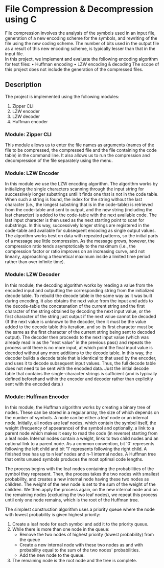# File Compression & Decompression using C

File compression involves the analysis of the symbols used in an input file, generation of a new encoding scheme for the symbols, and rewriting of the file using the new coding scheme.  The number of bits used in the output file as a result of this new encoding scheme, is typically lesser than that in the input file.  
In this project, we implement and evaluate the following encoding algorithm for text files:
•	Huffman encoding 
•	LZW encoding & decoding 
The scope of this project does not include the generation of the compressed files.

## Description
The project is implemented using the following modules:
1.	Zipper CLI
2.	LZW encoder
3.	LZW decoder
4.	Huffman encoder

### Module: Zipper CLI
This module allows us to enter the file names as arguments (names of the file to be compressed, the compressed file and the file containing the code table) in the command line. It also allows us to run the compression and decompression of the file separately using the menu.

### Module: LZW Encoder
In this module we use the LZW encoding algorithm. The algorithm works by initializing the single characters scanning through the input string for successively longer substrings until it finds one that is not in the code table. When such a string is found, the index for the string without the last character (i.e., the longest substring that is in the code-table) is retrieved from the code-table and sent to output, and the new string (including the last character) is added to the code-table with the next available code. The last input character is then used as the next starting point to scan for substrings.
In this way, successively longer strings are registered in the code-table and available for subsequent encoding as single output values. The algorithm works best on data with repeated patterns, so the initial parts of a message see little compression. As the message grows, however, the compression ratio tends asymptotically to the maximum (i.e., the compression factor or ratio improves on an increasing curve, and not linearly, approaching a theoretical maximum inside a limited time period rather than over infinite time).

### Module: LZW Decoder
In this module, the decoding algorithm works by reading a value from the encoded input and outputting the corresponding string from the initialized decode table. To rebuild the decode table in the same way as it was built during encoding, it also obtains the next value from the input and adds to the decode-table the concatenation of the current string and the first character of the string obtained by decoding the next input value, or the first character of the string just output if the next value cannot be decoded (If the next value is unknown to the decoder, then it must be the value added to the decode table this iteration, and so its first character must be the same as the first character of the current string being sent to decoded output). The decoder then proceeds to the next input value (which was already read in as the "next value" in the previous pass) and repeats the process until there is no more input, at which point the final input value is decoded without any more additions to the decode table.
In this way, the decoder builds a decode table that is identical to that used by the encoder, and uses it to decode subsequent input values. Thus, the full decode table does not need to be sent with the encoded data. Just the initial decode table that contains the single-character strings is sufficient (and is typically defined beforehand within the encoder and decoder rather than explicitly sent with the encoded data.)

### Module: Huffman Encoder
In this module, the Huffman algorithm works by creating a binary tree of nodes. These can be stored in a regular array, the size of which depends on the number of symbols. A node can be either a leaf node or an internal node. Initially, all nodes are leaf nodes, which contain the symbol itself, the weight (frequency of appearance) of the symbol and optionally, a link to a parent node which makes it easy to read the code (in reverse) starting from a leaf node.  Internal nodes contain a weight, links to two child nodes and an optional link to a parent node. As a common convention, bit '0' represents following the left child and bit '1' represents following the right child. A finished tree has up to n leaf nodes and n-1 internal nodes.  A Huffman tree that omits unused symbols produces the most optimal code lengths.

The process begins with the leaf nodes containing the probabilities of the symbol they represent. Then, the process takes the two nodes with smallest probability, and creates a new internal node having these two nodes as children. The weight of the new node is set to the sum of the weight of the children. We then apply the process again, on the new internal node and on the remaining nodes (excluding the two leaf nodes), we repeat this process until only one node remains, which is the root of the Huffman tree.

The simplest construction algorithm uses a priority queue where the node with lowest probability is given highest priority:
1.	Create a leaf node for each symbol and add it to the priority queue.
2.	While there is more than one node in the queue:
    * Remove the two nodes of highest priority (lowest probability) from the queue
    * Create a new internal node with these two nodes as and with probability equal to the sum of the two nodes' probabilities.
    * Add the new node to the queue.
3.	The remaining node is the root node and the tree is complete.
